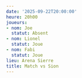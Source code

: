 ```yaml
---
date: '2025-09-22T20:00:00'
heure: 20h00
joueurs:
- nom: Joe
  statut: Absent
- nom: Lionel
  statut: Joue
- nom: Fabi
  statut: Joue
lieu: Arena Sierre
title: Match vs Sion
---
```

